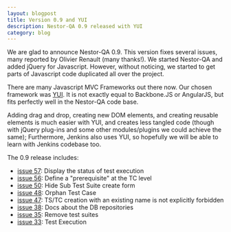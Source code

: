 ```yaml
---
layout: blogpost
title: Version 0.9 and YUI
description: Nestor-QA 0.9 released with YUI
category: blog
---
```


We are glad to announce Nestor-QA 0.9. This version fixes several issues, many 
reported by Olivier Renault (many thanks!). We started Nestor-QA and added jQuery 
for Javascript. However, without noticing, we started to get parts of Javascript 
code duplicated all over the project. 

There are many Javascript MVC Frameworks out there now. Our chosen framework was 
[YUI](http://yuilibrary.com/). It is not exactly equal to Backbone.JS or AngularJS, 
but fits perfectly well in the Nestor-QA code base. 

Adding drag and drop, creating new DOM elements, and creating reusable elements is much 
easier with YUI, and creates less tangled code (though with jQuery plug-ins and some other 
modules/plugins we could achieve the same); Furthermore, Jenkins also uses YUI, so 
hopefully we will be able to learn with Jenkins codebase too.

The 0.9 release includes:

- [issue 57](https://github.com/nestor-qa/nestor/issues/57): Display the status of test execution 
- [issue 56](https://github.com/nestor-qa/nestor/issues/56): Define a "prerequisite" at the TC level
- [issue 50](https://github.com/nestor-qa/nestor/issues/50): Hide Sub Test Suite create form
- [issue 48](https://github.com/nestor-qa/nestor/issues/48): Orphan Test Case
- [issue 47](https://github.com/nestor-qa/nestor/issues/47): TS/TC creation with an existing name is not explicitly forbidden
- [issue 38](https://github.com/nestor-qa/nestor/issues/38): Docs about the DB repositories
- [issue 35](https://github.com/nestor-qa/nestor/issues/35): Remove test suites
- [issue 33](https://github.com/nestor-qa/nestor/issues/33): Test Execution
